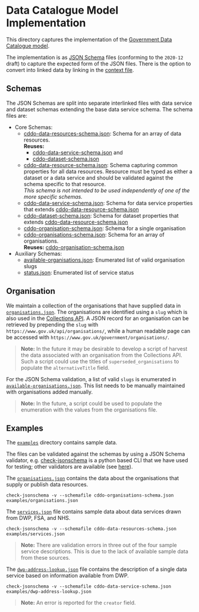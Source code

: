 # Data Catalogue Model Implementation

This directory captures the implementation of the [Government Data Catalogue model](https://docs.google.com/document/d/13KqG1Zom0YqCehPHagCnV6ADOwj8k6qcv7Us4UDWnNg/).

The implementation is as [JSON Schema](https://json-schema.org/) files (conforming to the `2020-12` draft) to capture the expected form of the JSON files. There is the option to convert into linked data by linking in the [context file](cddo-context.json).

## Schemas

The JSON Schemas are split into separate interlinked files with data service and dataset schemas extending the base data service schema. The schema files are:
- Core Schemas:
  - [cddo-data-resources-schema.json](cddo-data-resources-schema.json): Schema for an array of data resources.  
    __Reuses:__ 
    - [cddo-data-service-schema.json](cddo-data-service-schema.json) and 
    - [cddo-dataset-schema.json](cddo-dataset-schema.json)
  - [cddo-data-resource-schema.json](cddo-data-resource-schema.json): Schema capturing common properties for all data resources. Resource must be typed as either a dataset or a data service and should be validated against the schema specific to that resource.  
  _This schema is not intended to be used independently of one of the more specific schemas._
  - [cddo-data-service-schema.json](cddo-data-service-schema.json): Schema for data service properties that extends [cddo-data-resource-schema.json](cddo-data-resource-schema.json)
  - [cddo-dataset-schema.json](cddo-dataset-schema.json): Schema for dataset properties that extends [cddo-data-resource-schema.json](cddo-data-resource-schema.json)
  - [cddo-organisation-schema.json](cddo-organisation-schema.json): Schema for a single organisation
  - [cddo-organisations-schema.json](cddo-organisations-schema.json): Schema for an array of organisations.  
    __Reuses:__ [cddo-organisation-schema.json](cddo-organisation-schema.json)
- Auxiliary Schemas:
  - [available-organisations.json](available-organisations.json): Enumerated list of valid organisation slugs
  - [status.json](status.json): Enumerated list of service status

## Organisation

We maintain a collection of the organisations that have supplied data in [`organisations.json`](examples/organisations.json). The organisations are identified using a `slug` which is also used in the [Collections API](https://docs.publishing.service.gov.uk/repos/collections/api.html). A JSON record for an organisation can be retrieved by prepending the `slug` with `https://www.gov.uk/api/organisations/`, while a human readable page can be accessed with `https://www.gov.uk/government/organisations/`.

> __Note:__ In the future it may be desirable to develop a script of harvest the data associated with an organisation from the Collections API. Such a script could use the titles of `superseded_organisations` to populate the `alternativeTitle` field.

For the JSON Schema validation, a list of valid `slugs` is enumerated in [`available-organisations.json`](available-organisations.json). This list needs to be manually maintained with organisations added manually.

> __Note:__ In the future, a script could be used to populate the enumeration with the values from the organisations file.

## Examples

The [`examples`](exmaples) directory contains sample data. 

The files can be validated against the schemas by using a JSON Schema validator, e.g. [check-jsonschema](https://github.com/python-jsonschema/check-jsonschema) is a python based CLI that we have used for testing; other validators are available (see [here](https://json-schema.org/implementations.html)).

The [`organisations.json`](examples/organisations.json) contains the data about the organisations that supply or publish data resources.

```shell
check-jsonschema -v --schemafile cddo-organisations-schema.json examples/organisations.json
```

The [`services.json`](examples/services.json) file contains sample data about data services drawn from DWP, FSA, and NHS.

```shell
check-jsonschema -v --schemafile cddo-data-resources-schema.json examples/services.json
```

> __Note:__ There are validation errors in three out of the four sample service descriptions. This is due to the lack of available sample data from these sources.

The [`dwp-address-lookup.json`](examples/dwp-address-lookup.json) file contains the description of a single data service based on information available from DWP.

```shell
check-jsonschema -v --schemafile cddo-data-service-schema.json examples/dwp-address-lookup.json
```

> __Note:__ An error is reported for the `creator` field.
